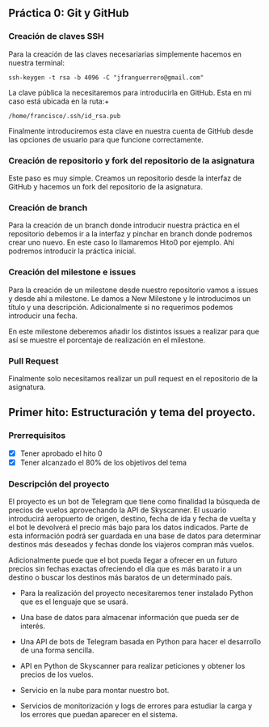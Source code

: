 ## Práctica 0: Git y GitHub

### Creación de claves SSH
Para la creación de las claves necesariarias simplemente hacemos en nuestra terminal:

```
ssh-keygen -t rsa -b 4096 -C "jfranguerrero@gmail.com"
```

La clave pública la necesitaremos para introducirla en GitHub. Esta en mi caso está ubicada en la ruta:+
```
/home/francisco/.ssh/id_rsa.pub
```

Finalmente introduciremos esta clave en nuestra cuenta de GitHub desde las opciones de usuario para que funcione correctamente.

### Creación de repositorio y fork del repositorio de la asignatura

Este paso es muy simple. Creamos un repositorio desde la interfaz de GitHub y hacemos un fork del repositorio de la asignatura.

### Creación de branch

Para la creación de un branch donde introducir nuestra práctica en el repositorio debemos ir a la interfaz y pinchar en branch donde podremos crear uno nuevo. En este caso lo llamaremos Hito0 por ejemplo. Ahí podremos introducir la práctica inicial.

### Creación del milestone e issues

Para la creación de un milestone desde nuestro repositorio vamos a issues y desde ahí a milestone. Le damos a New Milestone y le introducimos un título y una descripción. Adicionalmente si no requerimos podemos introducir una fecha.

En este milestone deberemos añadir los distintos issues a realizar para que así se muestre el porcentaje de realización en el milestone.

### Pull Request

Finalmente solo necesitamos realizar un pull request en el repositorio de la asignatura.



## Primer hito: Estructuración y tema del proyecto.

### Prerrequisitos

- [x]   Tener aprobado el hito 0
- [x]   Tener alcanzado el 80% de los objetivos del tema

### Descripción del proyecto

El proyecto es un bot de Telegram que tiene como finalidad la búsqueda de precios de
vuelos aprovechando la API de Skyscanner. El usuario introducirá aeropuerto de origen, destino, fecha de ida y fecha de vuelta y el bot le devolverá el precio más bajo para los datos indicados. Parte de esta información podrá ser guardada en una base de datos para determinar destinos más deseados y fechas donde los viajeros compran más vuelos.

Adicionalmente puede que el bot pueda llegar a ofrecer en un futuro precios sin fechas exactas ofreciendo el día que es más barato ir a un destino o buscar los destinos más baratos de un determinado país.

- Para la realización del proyecto necesitaremos tener instalado Python que es el lenguaje que se usará.

- Una base de datos para almacenar información que pueda ser de interés.

- Una API de bots de Telegram basada en Python para hacer el desarrollo de una forma sencilla.

- API en Python de Skyscanner para realizar peticiones y obtener los precios de los vuelos.

- Servicio en la nube para montar nuestro bot.

- Servicios de monitorización y logs de errores para estudiar la carga y los errores que puedan aparecer en el sistema.
